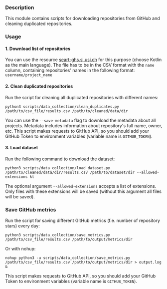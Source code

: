 ### Description

This module contains scripts for downloading repositories from GitHub and cleaning duplicated repositories.

### Usage

#### 1. Download list of repositories

You can use the resource [seart-ghs.si.usi.ch]( https://seart-ghs.si.usi.ch/) for this purpose (choose Kotlin as the main language).
The file has to be in the CSV format with the ```name``` column,
containing repositories' names in the following format: ```username/project_name```

#### 2. Clean duplicated repositories

Run the script for cleaning all duplicated repositories with different names:
``` shell script
python3 scripts/data_collection/clean_duplicates.py /path/to/csv_file/results.csv /path/to/cleaned/data/dir
```
You can use the ```--save-metadata``` flag to download the metadata about all projects. Metadata includes information about repository's full name, owner, etc.
This script makes requests to GitHub API, so you should add your GitHub Token to environment variables (variable name is ```GITHUB_TOKEN```).

#### 3. Load dataset

Run the following command to download the dataset:

``` 
python3 scripts/data_collection/load_dataset.py /path/to/cleaned/data/dir/results.csv /path/to/dataset/dir --allowed-extensions kt
```
The optional argument ```--allowed-extensions``` accepts a list of extensions. 
Only files with these extensions will be saved (without this argument all files will be saved).


### Save GitHub metrics

Run the script for saving different GitHub metrics (f.e. number of repository stars) every day:

``` shell script
python3 scripts/data_collection/save_metrics.py /path/to/csv_file/results.csv /path/to/output/metrics/dir
```

Or with nohup:
``` shell script
nohup python3 -u scripts/data_collection/save_metrics.py /path/to/csv_file/results.csv /path/to/output/metrics/dir > output.log &
```
This script makes requests to GitHub API, so you should add your GitHub Token to environment variables (variable name is ```GITHUB_TOKEN```).
